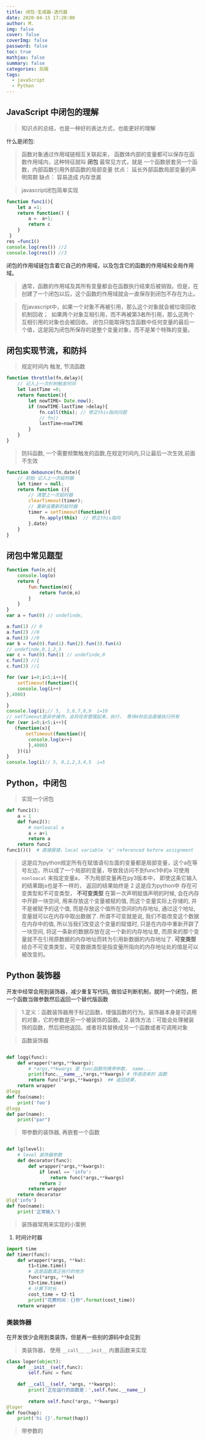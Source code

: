 ```yaml
---
title: 闭包-生成器-迭代器
date: 2020-04-15 17:28:00
author: M.
img: false
cover: false
coverImg: false
password: false
toc: true
mathjax: false
summary: false 
categories: 后端
tags:
  - javaScript
  - Python
---
```



## JavaScript 中闭包的理解

> 知识点的总结，也是一种好的表达方式，也能更好的理解


什么是闭包:
> 函数对象通过作用域链相互关联起来， 函数体内部的变量都可以保存在函数作用域内，这种特征就叫 **闭包**
> 最常见方式，就是 一个函数嵌套另一个函数，内部函数引用外部函数的局部变量
> 优点：
  延长外部函数局部变量的声明周期
> 缺点：
  容易造成 内存泄漏

>javascript闭包简单实现

```javascript
function func1(){
    let a =1;
    return function() {
        a =  a+1;
        return c
    } 
 }
res =func1()
console.log(res()) //2
console.log(res()) //3
```
闭包的作用域链包含着它自己的作用域，以及包含它的函数的作用域和全局作用域。
>通常，函数的作用域及其所有变量都会在函数执行结束后被销毁。但是，在创建了一个闭包以后，这个函数的作用域就会一直保存到闭包不存在为止。

>在javascript中，如果一个对象不再被引用，那么这个对象就会被垃圾回收机制回收； 
如果两个对象互相引用，而不再被第3者所引用，那么这两个互相引用的对象也会被回收。
闭包只能取得包含函数中任何变量的最后一个值，这是因为闭包所保存的是整个变量对象，而不是某个特殊的变量。



## 闭包实现节流，和防抖

> 规定时间内 触发, 节流函数

```javascript
function throttle(fn,delay){
    // 记入上一次杉树触发时间
    let lastTime =0;
    return function(){
        let nowTIME= Date.now();
        if (nowTIME-lastTime >delay){
            fn.call(this); // 修正this指向问题
            // fn()
            lastTime=nowTIME
        }
    }
}
```

>防抖函数, 一个需要频繁触发的函数,在规定时间内,只让最后一次生效,前面不生效

```javascript
function debounce(fn,date){
    // 初始 记入上一次延时器
    let timer = null;
    return function (){
        // 清楚上一次延时器
        clearTimeout(timer);
        // 重新设置新的延时器
        timer = setTimeout(function(){
            fn.apply(this)  // 修正this指向
        },date)
    }
}
```




## 闭包中常见题型

```javascript
function fun(n,o){
    console.log(o)
    return {
        fun:function(m){
            return fun(m,n)
        }
    }
}
var a = fun(0) // undefinde,

a.fun(1) // 0
a.fun(2) //0
a.fun(3) //0
var b = fun(0).fun(1).fun(2).fun(3).fun(4)
// undefinde,0,1,2,3
var c = fun(0).fun(1) // undefinde,0
c.fun(2) //1
c.fun(3) //1

```



```javascript
for (var i=0;i<5;i++){
    setTimeout(function(){
    console.log(i++)    
},4000)

}
console.log(i);// 5,  5,6,7,8,9  i=10
// setTimeout是异步操作，会将任务管理起来，执行， 等待4秒后会直接执行所有
for (var i=0;i<5;i++){
   (function(x){
       setTimeout(function(){
        console.log(x++)    
        },4000)
    })(i)
}
console.log(i)// 5, 0,1,2,3,4,5  i=5
```





## Python，中闭包

> 实现一个闭包

```python
def func1():
    a = 1
    def func2():
        # nonloacal a
        a = a+1
        return a
    return func2
func1()()  # 直接报错，local variable 'a' referenced before assignment
```
>这是应为python规定所有在赋值语句左面的变量都是局部变量，这个a在等号左边，所以成了一个局部的变量，导致我访问不到func1中的a
>可使用 `nonloacal` 来指定变量a， 不为局部变量再在py3版本中， 即使这条它输入的结果跟js也是不一样的， 返回的结果始终是 2
这是应为python中 存在可变类型和不可变类型，
>**不可变类型** 在第一次声明赋值声明的时候, 会在内存中开辟一块空间, 用来存放这个变量被赋的值,  而这个变量实际上存储的, 并不是被赋予的这个值, 而是存放这个值所在空间的内存地址, 通过这个地址, 变量就可以在内存中取出数据了. 所谓不可变就是说, 我们不能改变这个数据在内存中的值, 所以当我们改变这个变量的赋值时, 只是在内存中重新开辟了一块空间, 将这一条新的数据存放在这一个新的内存地址里, 而原来的那个变量就不在引用原数据的内存地址而转为引用新数据的内存地址了.
>**可变类型** 结合不可变类类型，可变数据类型是指变量所指向的内存地址处的值是可以被改变的。


## Python 装饰器

开发中经常会用到装饰器，减少重复写代码, 做验证判断机制，就时一个闭包，把一个函数当做参数然后返回一个替代版函数

>1.定义：函数装饰器用于标记函数，增强函数的行为。装饰器本身是可调用的对象，它的参数是另一个被装饰的函数。
2.装饰方法：可能会处理被装饰的函数，然后把他返回。或者将其替换成另一个函数或者可调用对象

>函数装饰器 

```python

def logg(func):
    def wrapper(*args,**kwargs):
        # *args,**kwargs 是 func函数所携带参数， name...
        print(func.__name__,*args,**kwargs) # 传递进来的 函数
        return func(*args,**kwargs)  ## 返回结果，
    return wrapper 
@logg
def foo(name):
    print('foo')
@logg
def par(name):
    print("par")

```
> 带参数的装饰器, 再嵌套一个函数

```python

def lg(level):
    # level 装饰器参数
    def decorator(func):
        def wrapper(*args,**kwargs):
            if level == 'info':
                return func(*args,**kwargs)
            return 2
        return wrapper
    return decorator
@lg('info')
def foo(name):
    print('正常输入')

```

>装饰器常用来实现的小案例

1. 时间计时器

```python
import time
def timer(func):
    def wrapper(*args, **kw):
        t1=time.time()
        # 这是函数真正执行的地方
        func(*args, **kw)
        t2=time.time()
        # 计算下时长
        cost_time = t2-t1 
        print("花费时间：{}秒".format(cost_time))
    return wrapper
```


### 类装饰器

在开发很少会用到类装饰，但是再一些别的源码中会见到

> 类装饰器， 使用 `__call__` `__init__` 内置函数来实现

```python
class loger(object):
    def __init__(self,func):
        self.func = func
    
    def __call__(self, *args, **kwargs):
        print('正在运行的函数是：',self.func.__name__)
        
        return self.func(*args, **kwargs)
@loger
def foo(hap):
    print('hi {}'.format(hap))
```

>带参数的